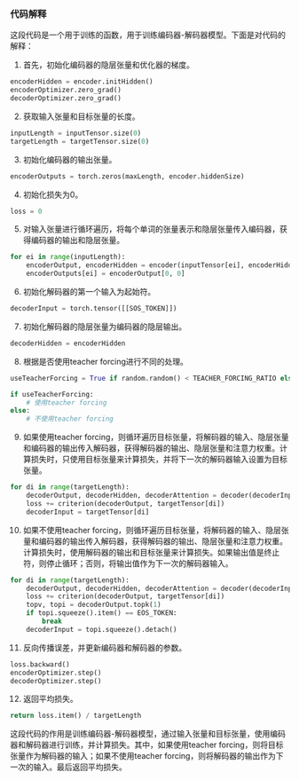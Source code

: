 ### 代码解释

这段代码是一个用于训练的函数，用于训练编码器-解码器模型。下面是对代码的解释：

1. 首先，初始化编码器的隐层张量和优化器的梯度。

```python
encoderHidden = encoder.initHidden()
encoderOptimizer.zero_grad()
decoderOptimizer.zero_grad()
```

2. 获取输入张量和目标张量的长度。

```python
inputLength = inputTensor.size(0)
targetLength = targetTensor.size(0)
```

3. 初始化编码器的输出张量。

```python
encoderOutputs = torch.zeros(maxLength, encoder.hiddenSize)
```

4. 初始化损失为0。

```python
loss = 0
```

5. 对输入张量进行循环遍历，将每个单词的张量表示和隐层张量传入编码器，获得编码器的输出和隐层张量。

```python
for ei in range(inputLength):
    encoderOutput, encoderHidden = encoder(inputTensor[ei], encoderHidden)
    encoderOutputs[ei] = encoderOutput[0, 0]
```

6. 初始化解码器的第一个输入为起始符。

```python
decoderInput = torch.tensor([[SOS_TOKEN]])
```

7. 初始化解码器的隐层张量为编码器的隐层输出。

```python
decoderHidden = encoderHidden
```

8. 根据是否使用teacher forcing进行不同的处理。

```python
useTeacherForcing = True if random.random() < TEACHER_FORCING_RATIO else False

if useTeacherForcing:
    # 使用teacher forcing
else:
    # 不使用teacher forcing
```

9. 如果使用teacher forcing，则循环遍历目标张量，将解码器的输入、隐层张量和编码器的输出传入解码器，获得解码器的输出、隐层张量和注意力权重。计算损失时，只使用目标张量来计算损失，并将下一次的解码器输入设置为目标张量。

```python
for di in range(targetLength):
    decoderOutput, decoderHidden, decoderAttention = decoder(decoderInput, decoderHidden, encoderOutputs)
    loss += criterion(decoderOutput, targetTensor[di])
    decoderInput = targetTensor[di]
```

10. 如果不使用teacher forcing，则循环遍历目标张量，将解码器的输入、隐层张量和编码器的输出传入解码器，获得解码器的输出、隐层张量和注意力权重。计算损失时，使用解码器的输出和目标张量来计算损失。如果输出值是终止符，则停止循环；否则，将输出值作为下一次的解码器输入。

```python
for di in range(targetLength):
    decoderOutput, decoderHidden, decoderAttention = decoder(decoderInput, decoderHidden, encoderOutputs)
    loss += criterion(decoderOutput, targetTensor[di])
    topv, topi = decoderOutput.topk(1)
    if topi.squeeze().item() == EOS_TOKEN:
        break
    decoderInput = topi.squeeze().detach()
```

11. 反向传播误差，并更新编码器和解码器的参数。

```python
loss.backward()
encoderOptimizer.step()
decoderOptimizer.step()
```

12. 返回平均损失。

```python
return loss.item() / targetLength
```

这段代码的作用是训练编码器-解码器模型，通过输入张量和目标张量，使用编码器和解码器进行训练，并计算损失。其中，如果使用teacher forcing，则将目标张量作为解码器的输入；如果不使用teacher forcing，则将解码器的输出作为下一次的输入。最后返回平均损失。
